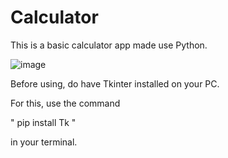 # Calculator
This is a basic calculator app made use Python.

![image](https://user-images.githubusercontent.com/88812675/216559534-05c6fdb4-e097-4f3a-bdad-4e6cb3c4a36e.png)


Before using, do have Tkinter installed on your PC.

For this, use the command

" pip install Tk " 

in your terminal.


